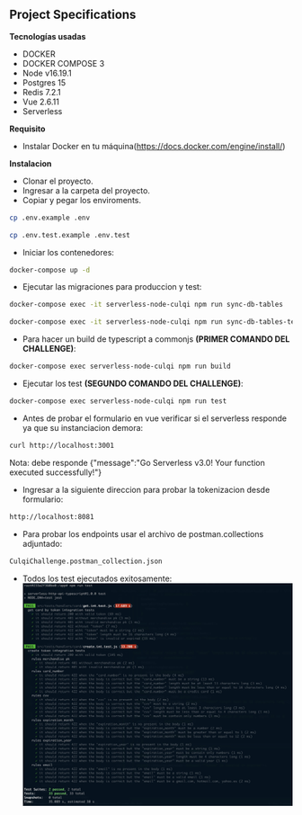 ## Project Specifications

**Tecnologías usadas**
- DOCKER
- DOCKER COMPOSE 3
- Node v16.19.1
- Postgres 15
- Redis 7.2.1
- Vue 2.6.11
- Serverless

**Requisito**

- Instalar Docker en tu máquina(https://docs.docker.com/engine/install/)

**Instalacion**
- Clonar el proyecto. 
- Ingresar a la carpeta del proyecto.
- Copiar y pegar los enviroments.
```bash
cp .env.example .env
```
```bash
cp .env.test.example .env.test
```
- Iniciar los contenedores:
```bash
docker-compose up -d
```
- Ejecutar las migraciones para produccion y test:
```bash
docker-compose exec -it serverless-node-culqi npm run sync-db-tables
```
```bash
docker-compose exec -it serverless-node-culqi npm run sync-db-tables-test
```
- Para hacer un build de typescript a commonjs **(PRIMER COMANDO DEL CHALLENGE)**:
```bash
docker-compose exec serverless-node-culqi npm run build
```
- Ejecutar los test **(SEGUNDO COMANDO DEL CHALLENGE)**:
```bash
docker-compose exec serverless-node-culqi npm run test
```
- Antes de probar el formulario en vue verificar si el serverless responde ya que su instanciacion demora:
```bash
curl http://localhost:3001
```
Nota: debe responde {"message":"Go Serverless v3.0! Your function executed successfully!"}

- Ingresar a la siguiente direccion para probar la tokenizacion desde formulario:
```bash
http://localhost:8081
```
- Para probar los endpoints usar el archivo de postman.collections adjuntado:
```bash
CulqiChallenge.postman_collection.json
```
- Todos los test ejecutados exitosamente:
![alt text](https://raw.githubusercontent.com/DanteCuevas/aws-lambda-culqi-test/main/screan-test.jpg)
